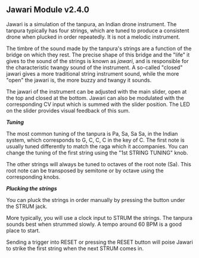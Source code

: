 ## Jawari Module v2.4.0

Jawari is a simulation of the tanpura, an Indian drone instrument. The tanpura typically has four strings, which are tuned to produce a consistent drone when plucked in order repeatedly. It is not a melodic instrument. 

The timbre of the sound made by the tanpura's strings are a function of the bridge on which they rest. The precise shape of this bridge and the "life" it gives to the sound of the strings is known as *jawari*, and is responsible for the characteristic twangy sound of the instrument. A so-called "closed" jawari gives a more traditional string instrument sound, while the more "open" the jawari is, the more buzzy and twangy it sounds. 

The jawari of the instrument can be adjusted with the main slider, open at the top and closed at the bottom. Jawari can also be modulated with the corresponding CV input which is summed with the slider position. The LED on the slider provides visual feedback of this sum. 

***Tuning***

The most common tuning of the tanpura is Pa, Sa, Sa Sa, in the Indian system, which corresponds to G, C, C, C in the key of C. The first note is usually tuned differently to match the raga which it accompanies. You can change the tuning of the first string using the "1st STRING TUNING" knob. 

The other strings will always be tuned to octaves of the root note (Sa). This root note can be transposed by semitone or by octave using the corresponding knobs. 

***Plucking the strings***

You can pluck the strings in order manually by pressing the button under the STRUM jack. 

More typically, you will use a clock input to STRUM the strings. The tanpura sounds best when strummed slowly. A tempo around 60 BPM is a good place to start. 

Sending a trigger into RESET or pressing the RESET button will poise Jawari to strike the first string when the next STRUM comes in. 
